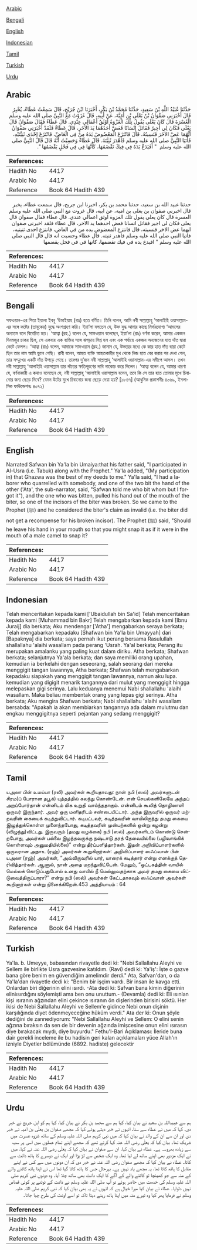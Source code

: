 [Arabic](#arabic)

[Bengali](#bengali)

[English](#english)

[Indonesian](#indonesian)

[Tamil](#tamil)

[Turkish](#turkish)

[Urdu](#urdu)

## Arabic


<div dir="rtl" lang="ar" style={{fontSize:'larger',backgroundColor:'#f8f9fa',padding:20}}>
حَدَّثَنَا عُبَيْدُ اللَّهِ بْنُ سَعِيدٍ، حَدَّثَنَا مُحَمَّدُ بْنُ بَكْرٍ، أَخْبَرَنَا ابْنُ جُرَيْجٍ، قَالَ سَمِعْتُ عَطَاءً، يُخْبِرُ قَالَ أَخْبَرَنِي صَفْوَانُ بْنُ يَعْلَى بْنِ أُمَيَّةَ، عَنْ أَبِيهِ، قَالَ غَزَوْتُ مَعَ النَّبِيِّ صلى الله عليه وسلم الْعُسْرَةَ قَالَ كَانَ يَعْلَى يَقُولُ تِلْكَ الْغَزْوَةُ أَوْثَقُ أَعْمَالِي عِنْدِي‏.‏ قَالَ عَطَاءٌ فَقَالَ صَفْوَانُ قَالَ يَعْلَى فَكَانَ لِي أَجِيرٌ فَقَاتَلَ إِنْسَانًا فَعَضَّ أَحَدُهُمَا يَدَ الآخَرِ، قَالَ عَطَاءٌ فَلَقَدْ أَخْبَرَنِي صَفْوَانُ أَيُّهُمَا عَضَّ الآخَرَ فَنَسِيتُهُ، قَالَ فَانْتَزَعَ الْمَعْضُوضُ يَدَهُ مِنْ فِي الْعَاضِّ، فَانْتَزَعَ إِحْدَى ثَنِيَّتَيْهِ، فَأَتَيَا النَّبِيَّ صلى الله عليه وسلم فَأَهْدَرَ ثَنِيَّتَهُ‏.‏ قَالَ عَطَاءٌ وَحَسِبْتُ أَنَّهُ قَالَ قَالَ النَّبِيُّ صلى الله عليه وسلم ‏ "‏ أَفَيَدَعُ يَدَهُ فِي فِيكَ تَقْضَمُهَا، كَأَنَّهَا فِي فِي فَحْلٍ يَقْضَمُهَا ‏"‏‏.‏
</div>
<div style={{backgroundColor:'#f8f9fa',padding:20, marginBottom: 10}}><table> <thead> <tr> <th>References:</th> <th></th> </tr> </thead> <tbody><tr><td>Hadith No</td><td>4417</td></tr><tr><td>Arabic No</td><td>4417</td></tr><tr><td>Reference</td><td>Book 64 Hadith 439</td></tr></tbody></table></div>


<div dir="rtl" lang="ar" style={{fontSize:'larger',backgroundColor:'#f8f9fa',padding:20}}>
حدثنا عبيد الله بن سعيد، حدثنا محمد بن بكر، اخبرنا ابن جريج، قال سمعت عطاء، يخبر قال اخبرني صفوان بن يعلى بن امية، عن ابيه، قال غزوت مع النبي صلى الله عليه وسلم العسرة قال كان يعلى يقول تلك الغزوة اوثق اعمالي عندي. قال عطاء فقال صفوان قال يعلى فكان لي اجير فقاتل انسانا فعض احدهما يد الاخر، قال عطاء فلقد اخبرني صفوان ايهما عض الاخر فنسيته، قال فانتزع المعضوض يده من في العاض، فانتزع احدى ثنيتيه، فاتيا النبي صلى الله عليه وسلم فاهدر ثنيته. قال عطاء وحسبت انه قال قال النبي صلى الله عليه وسلم " افيدع يده في فيك تقضمها، كانها في في فحل يقضمها
</div>
<div style={{backgroundColor:'#f8f9fa',padding:20, marginBottom: 10}}><table> <thead> <tr> <th>References:</th> <th></th> </tr> </thead> <tbody><tr><td>Hadith No</td><td>4417</td></tr><tr><td>Arabic No</td><td>4417</td></tr><tr><td>Reference</td><td>Book 64 Hadith 439</td></tr></tbody></table></div>

## Bengali


<div dir="ltr" lang="bn" style={{fontSize:'larger',backgroundColor:'#f8f9fa',padding:20}}>
সফওয়ান-এর পিতা ইয়ালা ইবনু ‘উমাইয়াহ (রাঃ) হতে বর্ণিত। তিনি বলেন, আমি নবী সাল্লাল্লাহু ‘আলাইহি ওয়াসাল্লাম-এর সঙ্গে কষ্টের (তাবূকের) যুদ্ধে অংশগ্রহণ করি। ইয়া’লা বলতেন যে, উক্ত যুদ্ধ আমার কাছে নির্ভরযোগ্য ‘আমলের অন্যতম বলে বিবেচিত হত। ‘আত্বা (রহ.) বলেন যে, সাফওয়ান বলেছেন, ইয়া’লা (রাঃ) বর্ণনা করেন, আমার একজন দিনমজুর চাকর ছিল, সে একবার এক ব্যক্তির সঙ্গে ঝগড়ায় লিপ্ত হল এবং এক পর্যায়ে একজন অন্যজনের হাত দাঁত দ্বারা কেটে ফেলল। ‘আত্বা (রাঃ) বলেন, আমাকে সাফওয়ান (রহ.) জানান যে, উভয়ের মধ্যে কে কার হাত দাঁত দ্বারা কেটে ছিল তার নাম আমি ভুলে গেছি। রাবী বলেন, আহত ব্যক্তি আহতকারীর মুখ থেকে নিজ হাত বের করার পর দেখা গেল, তার সম্মুখের একটি দাঁত উপড়ে গেছে। তারপর দু’জন নবী সাল্লাল্লাহু ‘আলাইহি ওয়াসাল্লাম-এর সমীপে আসল। তখন নবী সাল্লাল্লাহু ‘আলাইহি ওয়াসাল্লাম তার দাঁতের ক্ষতিপূরণের দাবি নাকোচ করে দিলেন। ‘আত্বা বলেন যে, আমার ধারণা যে, বর্ণনাকারী এ কথাও বলেছেন যে, নবী সাল্লাল্লাহু ‘আলাইহি ওয়াসাল্লাম বলেন, তবে কি সে তার হাত তোমার মুখে চিবানোর জন্য ছেড়ে দিবে? যেমন উটের মুখে চিবানোর জন্য ছেড়ে দেয়া হয়? [১৮৪৭] (আধুনিক প্রকাশনীঃ ৪০৬৯, ইসলামিক ফাউন্ডেশনঃ ৪০৭২)
</div>
<div style={{backgroundColor:'#f8f9fa',padding:20, marginBottom: 10}}><table> <thead> <tr> <th>References:</th> <th></th> </tr> </thead> <tbody><tr><td>Hadith No</td><td>4417</td></tr><tr><td>Arabic No</td><td>4417</td></tr><tr><td>Reference</td><td>Book 64 Hadith 439</td></tr></tbody></table></div>

## English


<div dir="ltr" lang="en" style={{fontSize:'larger',backgroundColor:'#f8f9fa',padding:20}}>
Narrated Safwan bin Ya'la bin Umaiya:that his father said, "I participated in Al-Usra (i.e. Tabuk) along with the Prophet." Ya'la added, "(My participation in) that Ghazwa was the best of my deeds to me." Ya'la said, "I had a laborer who quarrelled with somebody, and one of the two bit the hand of the other ('Ata', the sub-narrator, said, "Safwan told me who bit whom but I forgot it"), and the one who was bitten, pulled his hand out of the mouth of the biter, so one of the incisors of the biter was broken. So we came to the Prophet (ﷺ) and he considered the biter's claim as invalid (i.e. the biter did not get a recompense for his broken incisor). The Prophet (ﷺ) said, "Should he leave his hand in your mouth so that you might snap it as if it were in the mouth of a male camel to snap it?
</div>
<div style={{backgroundColor:'#f8f9fa',padding:20, marginBottom: 10}}><table> <thead> <tr> <th>References:</th> <th></th> </tr> </thead> <tbody><tr><td>Hadith No</td><td>4417</td></tr><tr><td>Arabic No</td><td>4417</td></tr><tr><td>Reference</td><td>Book 64 Hadith 439</td></tr></tbody></table></div>

## Indonesian


<div dir="ltr" lang="id" style={{fontSize:'larger',backgroundColor:'#f8f9fa',padding:20}}>
Telah menceritakan kepada kami ['Ubaidullah bin Sa'id] Telah menceritakan kepada kami [Muhammad bin Bakr] Telah mengabarkan kepada kami [Ibnu Juraij] dia berkata; Aku mendengar ['Atha'] mengabarkan seraya berkata; Telah mengabarkan kepadaku [Shafwan bin Ya'la bin Umayyah] dari [Bapaknya] dia berkata; saya pernah ikut perang bersama Rasulullah shallallahu 'alaihi wasallam pada perang 'Usrah. Ya'al berkata; Perang itu merupakan amalanku yang paling kuat dalam diriku. Atha berkata; Shafwan berkata; selanjutnya Ya'ala berkata; dan saya memiliki orang upahan, kemudian ia berkelahi dengan seseorang, salah seorang dari mereka menggigit tangan lawannya, Atha berkata; Shafwan telah mengabarkan kepadaku siapakah yang menggigit tangan lawannya, namun aku lupa. kemudian yang digigit menarik tangannya dari mulut yang menggigit hingga melepaskan gigi serinya. Lalu keduanya menemui Nabi shallallahu 'alaihi wasallam. Maka beliau membentak orang yang lepas gigi serinya. Atha berkata; Aku mengira Shafwan berkata; Nabi shallallahu 'alaihi wasallam bersabda: "Apakah ia akan membiarkan tangannya ada dalam mulutmu dan engkau menggigitnya seperti pejantan yang sedang menggigit?
</div>
<div style={{backgroundColor:'#f8f9fa',padding:20, marginBottom: 10}}><table> <thead> <tr> <th>References:</th> <th></th> </tr> </thead> <tbody><tr><td>Hadith No</td><td>4417</td></tr><tr><td>Arabic No</td><td>4417</td></tr><tr><td>Reference</td><td>Book 64 Hadith 439</td></tr></tbody></table></div>

## Tamil


<div dir="ltr" lang="ta" style={{fontSize:'larger',backgroundColor:'#f8f9fa',padding:20}}>
யஅலா பின் உமய்யா (ரலி) அவர்கள் கூறியதாவது: நான் நபி (ஸல்) அவர்களுடன் சிரம(ப் போரான தபூக்) யுத்தத்தில் கலந்து கொண்டேன். என் செயல்களிலேயே அந்தப் அறப்போர்தான் என்னிடம் மிக உறுதி வாய்ந்ததாகும். என்னிடம் கூலித் தொழிலாளி ஒருவர் இருந்தார். அவர் ஒரு மனிதரிடம் சண்டையிட்டார். அந்த இருவரில் ஒருவர் மற்றவரின் கையைக் கடித்துவிட்டார். கடிபட்டவர், கடித்தவரின் வாயிலிருந்து தமது கையை இழுத்துக்கொள்ள முனைந்தபோது, கடித்தவரின் முன்பற்களில் ஒன்று கழன்று (விழுந்து)விட்டது. இருவரும் (தமது வழக்கை) நபி (ஸல்) அவர்களிடம் கொண்டு சென்றபோது, அவர்கள் பல்லை இழந்தவருக்கு நஷ்டஈடு தரத் தேவையில்லை (பழிவாங்கிக் கொள்ளவும் அனுமதியில்லை)” என்று தீர்ப்பளித்தார்கள். இதன் அறிவிப்பாளர்களில் ஒருவரான அதாஉ (ரஹ்) அவர்கள் கூறுகிறார்கள்: அறிவிப்பாளர் ஸஃப்வான் பின் யஅலா (ரஹ்) அவர்கள், “அவ்விருவரில் யார், யாரைக் கடித்தார் என்று எனக்குத் தெரிவித்தார்கள். ஆனால், நான் அதை மறந்துவிட்டேன். மேலும், “ஒட்டகத்தின் வாயில் மெல்லக் கொடுப்பதுபோல் உனது வாயில் நீ மெல்லுவதற்காக அவர் தமது கையை விட்டுவைத்திருப்பாரா?” என்று நபி (ஸல்) அவர்கள் கேட்டதாகவும் ஸஃப்வான் அவர்கள் கூறினார்கள் என்று நினைக்கிறேன்.453 அத்தியாயம் : 64
</div>
<div style={{backgroundColor:'#f8f9fa',padding:20, marginBottom: 10}}><table> <thead> <tr> <th>References:</th> <th></th> </tr> </thead> <tbody><tr><td>Hadith No</td><td>4417</td></tr><tr><td>Arabic No</td><td>4417</td></tr><tr><td>Reference</td><td>Book 64 Hadith 439</td></tr></tbody></table></div>

## Turkish


<div dir="ltr" lang="tr" style={{fontSize:'larger',backgroundColor:'#f8f9fa',padding:20}}>
Ya'la. b. Umeyye, babasından rivayetle dedi ki: "Nebi Sallallahu Aleyhi ve Sellem ile birlikte Usra gazvesine katıldım. (Ravi) dedi ki: Ya'iş': İşte o gazve bana göre benim en güvendiğim amelimdir derdi." Ata, Safvan'dan, o da Ya'la'dan rivayetle dedi ki: "Benim bir işçim vardı. Bir insan ile kavga etti. Onlardan biri diğerinin elini ısırdı. -Ata dedi ki: Safvan bana kimin diğerinin eliniısırdığını söylemişti ama ben onu unuttum.- (Devamla) dedi ki: Eli ısınlan kişi ısıranın ağzından elini çekince ısıranın ön dişlerinden birisini söktü. Her ikisi de Nebi Sallallahu Aleyhi ve Sellem'e gidince Nebi onun dişinin karşılığında diyet ödenmeyeceğine hüküm verdi." Ata der ki: Onun şöyle dediğini de zannediyorum: "Nebi Sallallahu Aleyhi ve Sellem: O elini senin ağzına bıraksın da sen de bir devenin ağzında imişcesine onun elini ısırasın diye bırakacak mıydı, diye buyurdu." Fethu'l-Bari Açıklaması: İleride buna dair gerekli inceleme ile bu hadisin geri kalan açıklamaları yüce Allah'ın izniyle Diyetler bölümünde (6892. hadiste) gelecektir
</div>
<div style={{backgroundColor:'#f8f9fa',padding:20, marginBottom: 10}}><table> <thead> <tr> <th>References:</th> <th></th> </tr> </thead> <tbody><tr><td>Hadith No</td><td>4417</td></tr><tr><td>Arabic No</td><td>4417</td></tr><tr><td>Reference</td><td>Book 64 Hadith 439</td></tr></tbody></table></div>

## Urdu


<div dir="rtl" lang="ur" style={{fontSize:'larger',backgroundColor:'#f8f9fa',padding:20}}>
ہم سے عبیداللہ بن سعید نے بیان کیا، کہا ہم سے محمد بن بکر نے بیان کیا، کہا ہم کو ابن جریج نے خبر دی، کہا کہ میں نے عطاء سے سنا، انہوں نے خبر دیتے ہوئے کہا کہ مجھے صفوان بن یعلٰی بن امیہ نے خبر دی اور ان سے ان کے والد نے بیان کیا کہ میں نبی کریم صلی اللہ علیہ وسلم کے ساتھ غزوہ عسرت میں شریک تھا۔ بیان کیا کہ یعلٰی رضی اللہ عنہ کہا کرتے تھے کہ مجھے اپنے تمام عملوں میں اسی پر سب سے زیادہ بھروسہ ہے۔ عطاء نے بیان کیا، ان سے صفوان نے بیان کیا کہ یعلٰی رضی اللہ عنہ نے کہا، میں نے ایک مزدور بھی اپنے ساتھ لے لیا تھا۔ وہ ایک شخص سے لڑ پڑا اور ایک نے دوسرے کا ہاتھ دانت سے کاٹا۔ عطاء نے بیان کیا کہ مجھے صفوان رضی اللہ عنہ نے خبر دی کہ ان دونوں میں سے کس نے اپنے مقابل کا ہاتھ کاٹا تھا، یہ مجھے یاد نہیں ہے۔ بہرحال جس کا ہاتھ کاٹا گیا تھا اس نے اپنا ہاتھ کاٹنے والے کے منہ سے جو کھینچا تو کاٹنے والے کے آگے کا ایک دانت بھی ساتھ چلا آیا۔ وہ دونوں نبی کریم صلی اللہ علیہ وسلم کی خدمت میں حاضر ہوئے تو آپ صلی اللہ علیہ وسلم نے دانت کے ٹوٹنے پر کوئی قصاص نہیں دلوایا۔ عطاء نے بیان کیا میرا خیال ہے کہ انہوں نے یہ بھی بیان کیا کہ نبی کریم صلی اللہ علیہ وسلم نے فرمایا پھر کیا وہ تیرے منہ میں اپنا ہاتھ رہنے دیتا تاکہ تو اسے اونٹ کی طرح چبا جاتا۔
</div>
<div style={{backgroundColor:'#f8f9fa',padding:20, marginBottom: 10}}><table> <thead> <tr> <th>References:</th> <th></th> </tr> </thead> <tbody><tr><td>Hadith No</td><td>4417</td></tr><tr><td>Arabic No</td><td>4417</td></tr><tr><td>Reference</td><td>Book 64 Hadith 439</td></tr></tbody></table></div>